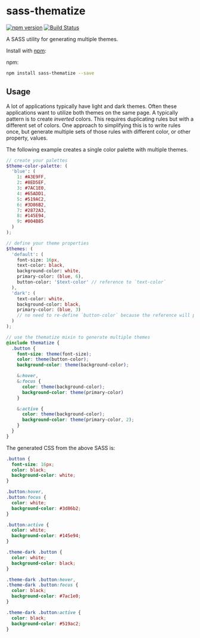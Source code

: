 # sass-thematize

[![npm version](https://img.shields.io/npm/v/sass-thematize.svg?style=flat-square)](https://www.npmjs.com/package/sass-thematize)
[![Build Status](https://travis-ci.org/christianvogt/sass-thematize.svg?branch=master)](https://travis-ci.org/christianvogt/sass-thematize#)

A SASS utility for generating multiple themes.

Install with [npm](https://www.npmjs.com/):

npm:
```sh
npm install sass-thematize --save
```

## Usage

A lot of applications typically have light and dark themes. Often these applications want to utilize both themes on the same page. A typically pattern is to create _inverted_ colors. This requires duplicating rules but with a different set of colors. One approach to simplifying this is to write rules once, but generate multiple sets of those rules with different color, or other property, values.

The following example creates a single color palette with multiple themes.

```scss
// create your palettes
$theme-color-palette: (
  'blue': (
    1: #A3E9FF,
    2: #8ED5EF,
    3: #7AC1E0,
    4: #65ADD1,
    5: #519AC2,
    6: #3D86B2,
    7: #2872A3,
    8: #145E94,
    9: #004B85
  )
);

// define your theme properties
$themes: (
  'default': (
    font-size: 16px,
    text-color: black,
    background-color: white,
    primary-color: (blue, 6),
    button-color: '$text-color' // reference to `text-color`
  ),
  'dark': (
    text-color: white,
    background-color: black,
    primary-color: (blue, 3)
    // no need to re-define `button-color` because the reference will pick up the `dark` `text-color`
  )
);

// use the thematize mixin to generate multiple themes
@include thematize {
  .button {
    font-size: theme(font-size);
    color: theme(button-color);
    background-color: theme(background-color);

    &:hover,
    &:focus {
      color: theme(background-color);
      background-color: theme(primary-color)
    }

    &:active {
      color: theme(background-color);
      background-color: theme(primary-color, 2);
    }
  }
}
`````

The generated CSS from the above SASS is:

```css
.button {
  font-size: 16px;
  color: black;
  background-color: white;
}

.button:hover,
.button:focus {
  color: white;
  background-color: #3d86b2;
}

.button:active {
  color: white;
  background-color: #145e94;
}

.theme-dark .button {
  color: white;
  background-color: black;
}

.theme-dark .button:hover,
.theme-dark .button:focus {
  color: black;
  background-color: #7ac1e0;
}

.theme-dark .button:active {
  color: black;
  background-color: #519ac2;
}
```

